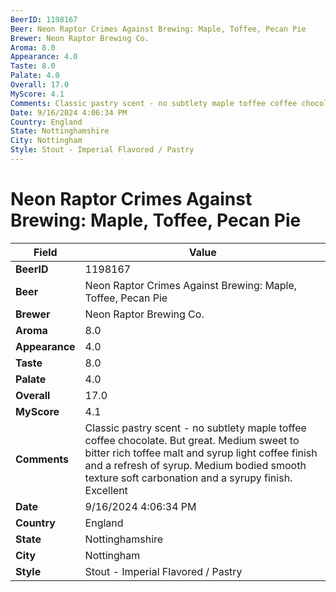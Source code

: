 ```yaml
---
BeerID: 1198167
Beer: Neon Raptor Crimes Against Brewing: Maple, Toffee, Pecan Pie
Brewer: Neon Raptor Brewing Co.
Aroma: 8.0
Appearance: 4.0
Taste: 8.0
Palate: 4.0
Overall: 17.0
MyScore: 4.1
Comments: Classic pastry scent - no subtlety maple toffee coffee chocolate. But great. Medium sweet to bitter rich toffee malt and syrup light coffee finish and a refresh of syrup. Medium bodied smooth texture soft carbonation and a syrupy finish.  Excellent
Date: 9/16/2024 4:06:34 PM
Country: England
State: Nottinghamshire
City: Nottingham
Style: Stout - Imperial Flavored / Pastry
---
```


# Neon Raptor Crimes Against Brewing: Maple, Toffee, Pecan Pie

| Field         | Value |
|---------------|-------|
| **BeerID** | 1198167 |
| **Beer** | Neon Raptor Crimes Against Brewing: Maple, Toffee, Pecan Pie |
| **Brewer** | Neon Raptor Brewing Co. |
| **Aroma** | 8.0 |
| **Appearance** | 4.0 |
| **Taste** | 8.0 |
| **Palate** | 4.0 |
| **Overall** | 17.0 |
| **MyScore** | 4.1 |
| **Comments** | Classic pastry scent - no subtlety maple toffee coffee chocolate. But great. Medium sweet to bitter rich toffee malt and syrup light coffee finish and a refresh of syrup. Medium bodied smooth texture soft carbonation and a syrupy finish.  Excellent |
| **Date** | 9/16/2024 4:06:34 PM |
| **Country** | England |
| **State** | Nottinghamshire |
| **City** | Nottingham |
| **Style** | Stout - Imperial Flavored / Pastry |
